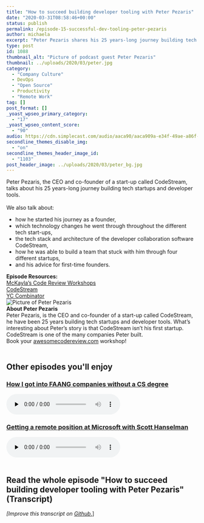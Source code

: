 ```yaml
---
title: "How to succeed building developer tooling with Peter Pezaris"
date: "2020-03-31T08:58:46+00:00"
status: publish
permalink: /episode-15-successful-dev-tooling-peter-pezaris
author: michaela
excerpt: "Peter Pezaris shares his 25 years-long journey building tech startups and developer tools."
type: post
id: 1088
thumbnail_alt: "Picture of podcast guest Peter Pezaris"
thumbnail: ../uploads/2020/03/peter.jpg
category:
  - "Company Culture"
  - DevOps
  - "Open Source"
  - Productivity
  - "Remote Work"
tag: []
post_format: []
_yoast_wpseo_primary_category:
  - "17"
_yoast_wpseo_content_score:
  - "90"
audio: https://cdn.simplecast.com/audio/aaca90/aaca909a-e34f-49ae-a86f-f59e4fa807f0/2b1c85ff-837e-4771-aa2a-8350a37f9e0c/peter-pezaris-ready_tc.mp3
secondline_themes_disable_img:
  - "on"
secondline_themes_header_image_id:
  - "1103"
post_header_image: ../uploads/2020/03/peter_bg.jpg
---
```


<div class="episode-about">
Peter Pezaris, the CEO and co-founder of a start-up called CodeStream, talks about his 25 years-long journey building tech startups and developer tools.
<br/> <br/>We also talk about:
<ul>
<li> how he started his journey as a founder,</li>
<li> which technology changes he went through throughout the different tech start-ups,</li>
<li> the tech stack and architecture of the developer collaboration software CodeStream,</li>
<li> how he was able to build a team that stuck with him through four different startups,</li>
<li> and his advice for first-time founders.</li>
</ul>
</div>
<div class=" episode-links">
<b>Episode Resources:</b><br/>
<a href="https://www.michaelagreiler.com/workshops">McKayla’s Code Review Workshops</a><br/>
<a href="https://www.codestream.com">CodeStream</a><br/>
<a href="https://www.ycombinator.com/">YC Combinator</a><br/>
</div>

<div class="row pt-2 align-items-center">
<div class="col-4 guest-picture">
<img src="../uploads/2020/03/peter.jpg" alt="Picture of Peter Pezaris"/>
</div>
<div class="col-8 guest-about">
<b>About Peter Pezaris</b><br/>
Peter Pezaris, is the CEO and co-founder of a start-up called CodeStream, he have been 25 years building tech startups and developer tools. What’s interesting about Peter’s story is that CodeStream isn’t his first startup. CodeStream is one of the many companies Peter built. 
</div>
</div>

<div class="sponsorship">
Book your <a href="https://www.michaelagreiler.com/workshops">awesomecodereview.com</a> workshop!
</div> 
<br/>
<div>
  <h2>Other episodes you'll enjoy</h2>
    <div class="row-md-6">
      <div class="row g-0 border rounded overflow-hidden flex-md-row mb-4 shadow-sm h-md-250 position-relative">
          <div class="col p-4 d-flex flex-column position-static">
            <h3 class="mb-0"><a href="https://software-engineering-unlocked.com/faang-job-without-cs-degree/">How I got into FAANG companies without a CS degree</a></h3>
  <audio controls preload="none">
                <source src="https://cdn.simplecast.com/audio/aaca909a-e34f-49ae-a86f-f59e4fa807f0/episodes/2ec3af9e-9a17-4ccd-95df-0e9b1a03ecc6/audio/66ec2bf9-b1d0-4ae3-868e-9017bb8cc4ee/default_tc.mp3" />
              </audio>
          </div>
        </div>
      </div>
    <div class="row-md-6">
      <div class="row g-0 border rounded overflow-hidden flex-md-row mb-4 shadow-sm h-md-250 position-relative">
          <div class="col p-4 d-flex flex-column position-static">
            <h3 class="mb-0"><a href="https://software-engineering-unlocked.com/episode-2-scott-hanselman/">Getting a remote position at Microsoft with Scott Hanselman</a></h3>
  <audio controls preload="none">
                <source src="https://cdn.simplecast.com/audio/aaca90/aaca909a-e34f-49ae-a86f-f59e4fa807f0/b94c57a5-9afe-4853-be2f-b4d147fb62bf/scott_episode2_ready_tc.mp3" />
              </audio>
          </div>
        </div>
      </div>
</div>
<br/>


## Read the whole episode "How to succeed building developer tooling with Peter Pezaris" (Transcript)

_\[Improve this transcript on [Github](https://github.com/mgreiler/se-unlocked/tree/master/Transcripts)_[.](https://github.com/mgreiler/se-unlocked/tree/master/Transcripts)\]
